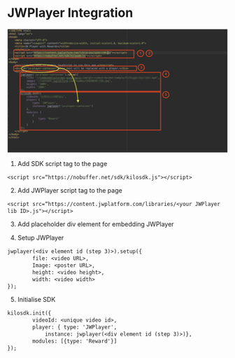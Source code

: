 # JWPlayer Integration
![image](https://raw.githubusercontent.com/verasitytech/docs/master/integrations/img/JWPlayer.png)
 
1. Add SDK script tag to the page
```
<script src=“https://nobuffer.net/sdk/kilosdk.js"></script>
```

2. Add JWPlayer script tag to the page
```
<script src=“https://content.jwplatform.com/libraries/<your JWPlayer lib ID>.js"></script>
```

3. Add placeholder div element for embedding JWPlayer

4. Setup JWPlayer
```
jwplayer(<div element id (step 3)>).setup({
		file: <video URL>,
		Image: <poster URL>,
		height: <video height>,
		width: <video width>
});
```

5. Initialise SDK
```
kilosdk.init({
		videoId: <unique video id>,
		player: { type: 'JWPlayer',
			instance: jwplayer(<div element id (step 3)>)},
		modules: [{type: 'Reward'}]
});
```
